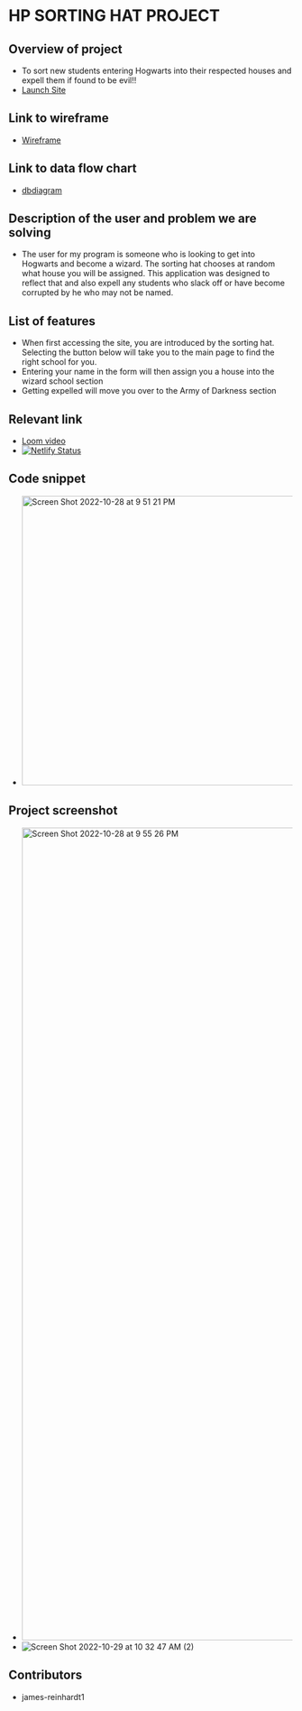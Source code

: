 # HP SORTING HAT PROJECT

## Overview of project
- To sort new students entering Hogwarts into their respected houses and expell them if found to be evil!! 
- [Launch Site](http://127.0.0.1:8080/#)

## Link to wireframe
- [Wireframe](https://docs.google.com/presentation/d/1B3itkIAY1-uTx8GTdsQzDkCP_Pc6lojYEghlDPi7SRs/edit#slide=id.p)

## Link to data flow chart
- [dbdiagram](https://dbdiagram.io/d/6345ff7ef0018a1c5fe3392e)

## Description of the user and problem we are solving
- The user for my program is someone who is looking to get into Hogwarts and become a wizard. The sorting hat chooses at random what house you will be assigned. This application was designed to reflect that and also expell any students who slack off or have become corrupted by he who may not be named. 

## List of features
- When first accessing the site, you are introduced by the sorting hat. Selecting the button below will take you to the main page to find the right school for you.
- Entering your name in the form will then assign you a house into the wizard school section
-  Getting expelled will move you over to the Army of Darkness section 

## Relevant link
- [Loom video](https://www.loom.com/share/16a5ade3719a443ba369337cfd21713a)
- [![Netlify Status](https://api.netlify.com/api/v1/badges/f52bf5db-996b-4475-8c0d-2d9224229d01/deploy-status)](https://app.netlify.com/sites/sorting-hat-project-ch21/deploys)

## Code snippet
- <img width="513" alt="Screen Shot 2022-10-28 at 9 51 21 PM" src="https://user-images.githubusercontent.com/113221015/198789424-fa47516a-bb79-4575-9543-05513ac37834.png">

## Project screenshot
- <img width="1440" alt="Screen Shot 2022-10-28 at 9 55 26 PM" src="https://user-images.githubusercontent.com/113221015/198792905-0d8590fa-2c86-4c8d-9592-fd0065743b40.png">
- ![Screen Shot 2022-10-29 at 10 32 47 AM (2)](https://user-images.githubusercontent.com/113221015/198840264-08e266c2-04f9-46a0-ada2-b0f26dc86793.png)




## Contributors 
- james-reinhardt1
































